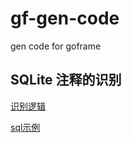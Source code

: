 # gf-gen-code
gen code  for goframe

## SQLite 注释的识别

[识别逻辑](./commit/54d110e663c8eedd51f40c750be10726b2dfdb65)

[sql示例](https://github.com/clh021/gf-gen-code/blob/main/service/db/test.sql)